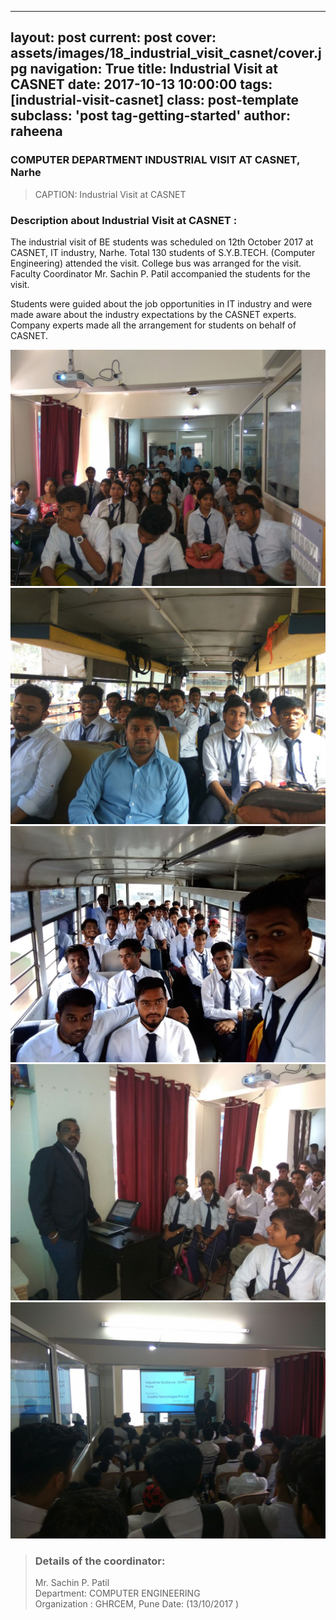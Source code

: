 
---
layout: post
current: post
cover:  assets/images/18_industrial_visit_casnet/cover.jpg
navigation: True
title: Industrial Visit at CASNET
date: 2017-10-13 10:00:00
tags: [industrial-visit-casnet]
class: post-template
subclass: 'post tag-getting-started'
author: raheena
---
### COMPUTER  DEPARTMENT INDUSTRIAL VISIT AT CASNET, Narhe

>  CAPTION: Industrial Visit at CASNET 
  
### Description about Industrial Visit at CASNET :

<p> The industrial visit of BE students was scheduled on 12th October 2017 at CASNET, IT industry, Narhe. Total 130 students of S.Y.B.TECH. (Computer Engineering) attended the visit. College bus was arranged for the visit. Faculty Coordinator Mr. Sachin P. Patil accompanied the students for the visit. </p>
<p> Students were guided about the job opportunities in IT industry and were made aware about the industry expectations by the CASNET experts. Company experts made all the arrangement for students on behalf of CASNET. </p>

![students attending seminar](assets/images/18_industrial_visit_casnet/1.jpg  "18_industrial_visit_casnet_1")
![students attending seminar](assets/images/18_industrial_visit_casnet/2.jpg  "18_industrial_visit_casnet_2")
![students attending seminar](assets/images/18_industrial_visit_casnet/3.jpg  "18_industrial_visit_casnet_3")
![students attending seminar](assets/images/18_industrial_visit_casnet/4.jpg  "18_industrial_visit_casnet_4")
![students attending seminar](assets/images/18_industrial_visit_casnet/5.jpg  "18_industrial_visit_casnet_5")

> ### Details of the coordinator:  
> Mr. Sachin P. Patil                                                          
> Department: COMPUTER ENGINEERING    
> Organization : GHRCEM, Pune
> Date: (13/10/2017 )



